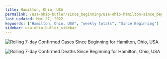 ```yaml
---
title: Hamilton, Ohio, USA
permalink: /usa-ohio-butler/since_beginning/usa-ohio-hamilton-since_beginning.html
last_updated: Mar 27, 2022
keywords: ["Hamilton, Ohio, USA", "weekly totals", "Since Beginning"]
sidebar: usa-ohio-butler_sidebar
---
```


![Rolling 7-day Confirmed Cases Since Beginning for Hamilton, Ohio, USA](/covid_tracker/images/graphs/usa-ohio-hamilton-rolling_7_days_confirmed-since_beginning_graph.png)

![Rolling 7-day Confirmed Deaths Since Beginning for Hamilton, Ohio, USA](/covid_tracker/images/graphs/usa-ohio-hamilton-rolling_7_days_deaths-since_beginning_graph.png)
